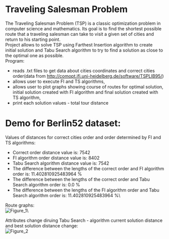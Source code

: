 # Traveling Salesman Problem

The Traveling Salesman Problem (TSP) is a classic optimization problem in computer science and mathematics. Its goal is to find the shortest possible route that a traveling salesman can take to visit a given set of cities and return to his starting point.\
Project allows to solve TSP using Farthest Insertion algorithm to create initial solution and Tabu Search algorithm to try to find a solution as close to the optimal one as possible.\
Program:
- reads .txt files to get data about cities coordinates and correct cities order(data from http://comopt.ifi.uni-heidelberg.de/software/TSPLIB95/)
- allows user to execute FI and TS algorithms,
- allows user to plot graphs showing course of routes for optimal solution, initial solution created with FI algorithm and final solution created with TS algorithm,
- print each solution values - total tour distance

# Demo for Berlin52 dataset:
Values of distances for correct cities order and order determined by FI and TS algorithms:
- Correct order distance value is: 7542
- FI algorithm order distance value is: 8402
- Tabu Search algorithm distance value is: 7542
- The difference between the lengths of the correct order and FI algorithm order is: 11.402810925483964 %
- The difference between the lengths of the correct order and Tabu Search algorithm order is: 0.0 %
- The difference between the lengths of the FI algorithm order and Tabu Search algorithm order is: 11.402810925483964 %\

Route graphs:\
![Figure_1](https://github.com/Qubav/Traveling_Salesman_Problem/assets/124883831/d8dc9a97-7327-4e35-b30d-5c9464430922)\

Attributes change diruing Tabu Search - algorithm current solution distance and best solution distance change:\
![Figure_2](https://github.com/Qubav/Traveling_Salesman_Problem/assets/124883831/9d7cab7d-260d-487a-b1d4-34b660b250a9)
